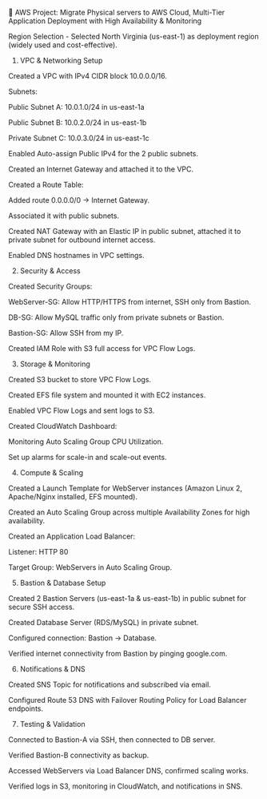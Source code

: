 🚀 AWS Project: Migrate Physical servers to AWS Cloud, Multi-Tier Application Deployment with High Availability & Monitoring 

Region Selection - Selected North Virginia (us-east-1) as deployment region (widely used and cost-effective).

1. VPC & Networking Setup

Created a VPC with IPv4 CIDR block 10.0.0.0/16.

Subnets:

Public Subnet A: 10.0.1.0/24 in us-east-1a

Public Subnet B: 10.0.2.0/24 in us-east-1b

Private Subnet C: 10.0.3.0/24 in us-east-1c

Enabled Auto-assign Public IPv4 for the 2 public subnets.

Created an Internet Gateway and attached it to the VPC.

Created a Route Table:

Added route 0.0.0.0/0 → Internet Gateway.

Associated it with public subnets.

Created NAT Gateway with an Elastic IP in public subnet, attached it to private subnet for outbound internet access.

Enabled DNS hostnames in VPC settings.

2. Security & Access

Created Security Groups:

WebServer-SG: Allow HTTP/HTTPS from internet, SSH only from Bastion.

DB-SG: Allow MySQL traffic only from private subnets or Bastion.

Bastion-SG: Allow SSH from my IP.

Created IAM Role with S3 full access for VPC Flow Logs.

3. Storage & Monitoring

Created S3 bucket to store VPC Flow Logs.

Created EFS file system and mounted it with EC2 instances.

Enabled VPC Flow Logs and sent logs to S3.

Created CloudWatch Dashboard:

Monitoring Auto Scaling Group CPU Utilization.

Set up alarms for scale-in and scale-out events.

4. Compute & Scaling

Created a Launch Template for WebServer instances (Amazon Linux 2, Apache/Nginx installed, EFS mounted).

Created an Auto Scaling Group across multiple Availability Zones for high availability.

Created an Application Load Balancer:

Listener: HTTP 80

Target Group: WebServers in Auto Scaling Group.

5. Bastion & Database Setup

Created 2 Bastion Servers (us-east-1a & us-east-1b) in public subnet for secure SSH access.

Created Database Server (RDS/MySQL) in private subnet.

Configured connection: Bastion → Database.

Verified internet connectivity from Bastion by pinging google.com.

6. Notifications & DNS

Created SNS Topic for notifications and subscribed via email.

Configured Route 53 DNS with Failover Routing Policy for Load Balancer endpoints.

7. Testing & Validation

Connected to Bastion-A via SSH, then connected to DB server.

Verified Bastion-B connectivity as backup.

Accessed WebServers via Load Balancer DNS, confirmed scaling works.

Verified logs in S3, monitoring in CloudWatch, and notifications in SNS.


